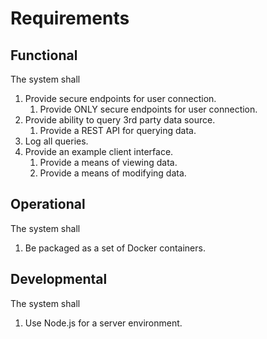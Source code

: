 # Requirements
## Functional
The system shall
1. Provide secure endpoints for user connection.
    1. Provide ONLY secure endpoints for user connection.
2. Provide ability to query 3rd party data source.
    1. Provide a REST API for querying data.
3. Log all queries.
4. Provide an example client interface.
    1. Provide a means of viewing data.
    2. Provide a means of modifying data.
## Operational
The system shall
1. Be packaged as a set of Docker containers.
## Developmental
The system shall
1. Use Node.js for a server environment.
